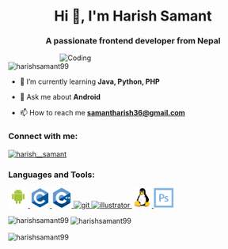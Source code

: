 <h1 align="center">Hi 👋, I'm Harish Samant</h1>
<h3 align="center">A passionate frontend developer from Nepal</h3>
<img align="right" alt="Coding" width="400" src="https://th.bing.com/th/id/R.cd37fa49c983ac905df0016fd5b6a2ee?rik=XYhzlatbpAHWnA&pid=ImgRaw&r=0

<p align="left"> <img src="https://komarev.com/ghpvc/?username=harishsamant99&label=Profile%20views&color=0e75b6&style=flat" alt="harishsamant99" /> </p>

- 🌱 I’m currently learning **Java, Python, PHP**

- 💬 Ask me about **Android**

- 📫 How to reach me **samantharish36@gmail.com**

<h3 align="left">Connect with me:</h3>
<p align="left">
<a href="https://instagram.com/harish__samant" target="blank"><img align="center" src="https://raw.githubusercontent.com/rahuldkjain/github-profile-readme-generator/master/src/images/icons/Social/instagram.svg" alt="harish__samant" height="30" width="40" /></a>
</p>

<h3 align="left">Languages and Tools:</h3>
<p align="left"> <a href="https://developer.android.com" target="_blank" rel="noreferrer"> <img src="https://raw.githubusercontent.com/devicons/devicon/master/icons/android/android-original-wordmark.svg" alt="android" width="40" height="40"/> </a> <a href="https://www.cprogramming.com/" target="_blank" rel="noreferrer"> <img src="https://raw.githubusercontent.com/devicons/devicon/master/icons/c/c-original.svg" alt="c" width="40" height="40"/> </a> <a href="https://www.w3schools.com/cpp/" target="_blank" rel="noreferrer"> <img src="https://raw.githubusercontent.com/devicons/devicon/master/icons/cplusplus/cplusplus-original.svg" alt="cplusplus" width="40" height="40"/> </a> <a href="https://git-scm.com/" target="_blank" rel="noreferrer"> <img src="https://www.vectorlogo.zone/logos/git-scm/git-scm-icon.svg" alt="git" width="40" height="40"/> </a> <a href="https://www.adobe.com/in/products/illustrator.html" target="_blank" rel="noreferrer"> <img src="https://www.vectorlogo.zone/logos/adobe_illustrator/adobe_illustrator-icon.svg" alt="illustrator" width="40" height="40"/> </a> <a href="https://www.linux.org/" target="_blank" rel="noreferrer"> <img src="https://raw.githubusercontent.com/devicons/devicon/master/icons/linux/linux-original.svg" alt="linux" width="40" height="40"/> </a> <a href="https://www.photoshop.com/en" target="_blank" rel="noreferrer"> <img src="https://raw.githubusercontent.com/devicons/devicon/master/icons/photoshop/photoshop-line.svg" alt="photoshop" width="40" height="40"/> </a> </p>

<p><img align="left" src="https://github-readme-stats.vercel.app/api/top-langs?username=harishsamant99&show_icons=true&locale=en&layout=compact" alt="harishsamant99" /></p>

<p>&nbsp;<img align="center" src="https://github-readme-stats.vercel.app/api?username=harishsamant99&show_icons=true&locale=en" alt="harishsamant99" /></p>

<p><img align="center" src="https://github-readme-streak-stats.herokuapp.com/?user=harishsamant99&" alt="harishsamant99" /></p>
